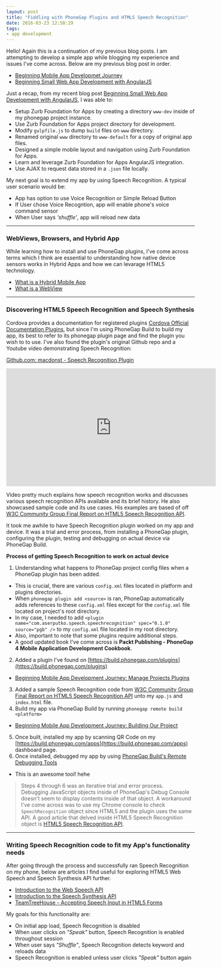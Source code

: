 ```yaml
---
layout: post
title: "Fiddling with PhoneGap Plugins and HTML5 Speech Recognition"
date: 2016-03-23 12:50:29
tags:
- app development
---
```


Hello! Again this is a continuation of my previous blog posts. I am attempting to develop a simple app while blogging my experience and issues I've come across. Below are my previous blog post in order.

- [Beginning Mobile App Developmet Journey](/Beginning-mobile-app-development-journey)
- [Beginning Small Web App Development with AngularJS](/Beginning-Small-Web-App-Development-with-AngularJS)

Just a recap, from my recent blog post [Beginning Small Web App Development with AngularJS](/Beginning-Small-Web-App-Development-with-AngularJS), I was able to:

- Setup Zurb Foundation for Apps by creating a directory `www-dev` inside of my phonegap project instance.
- Use Zurb Foundation for Apps project directory for development.
- Modify `gulpfile.js` to dump `build` files on `www` directory.
- Renamed original `www` directory to `www-default` for a copy of original app files.
- Designed a simple mobile layout and navigation using Zurb Foundation for Apps.
- Learn and leverage Zurb Foundation for Apps AngularJS integration.
- Use AJAX to request data stored in a `.json` file locally.

My next goal is to extend my app by using Speech Recognition. A typical user scenario would be:

- App has option to use Voice Recognition or Simple Reload Button
- If User chose Voice Recogntion, app will enable phone's voice command sensor
- When User says _'shuffle'_, app will reload new data

-----

### WebViews, Browsers, and Hybrid App

While learning how to install and use PhoneGap plugins, I've come across terms which I think are essential to understanding how native device sensors works in Hybrid Apps and how we can levarage HTML5 technology.

- [What is a Hybrid Mobile App](http://developer.telerik.com/featured/what-is-a-hybrid-mobile-app/)
- [What is a WebView](http://developer.telerik.com/featured/what-is-a-webview/)

-----

### Discovering HTML5 Speech Recognition and Speech Synthesis

Cordova provides a documentation for registered plugins [Cordova Official Documentation Plugins](http://cordova.apache.org/plugins/), but since I'm using PhoneGap Build to build my app, its best to refer to its phonegap plugin page and find the plugin you wish to to use. I've also found the plugin's original Github repo and a Youtube video demonstrating Speech Recognition:

[Github.com: macdonst - Speech Recognition Plugin](https://github.com/macdonst/SpeechRecognitionPlugin)
<iframe width="560" height="315" src="https://www.youtube.com/embed/oXiel-iZOos" frameborder="0" allowfullscreen></iframe>

Video pretty much explains how speech recognition works and discusses various speech recognition APIs available and its brief history. He also showcased sample code and its use cases. His examples are based of off [W3C Community Group Final Report on HTML5 Speech Recognition API](https://dvcs.w3.org/hg/speech-api/raw-file/tip/speechapi.html).

It took me awhile to have Speech Recognition plugin worked on my app and device. It was a trial and error process, from installing a PhoneGap plugin, configuring the plugin, testing and debugging on actual device via PhoneGap Build.

**Process of getting Speech Recognition to work on actual device**

1. Understanding what happens to PhoneGap project config files when a PhoneGap plugin has been added.
  - This is crucial, there are various `config.xml` files located in platform and plugins directories.
  - When `phonegap plugin add <source>` is ran, PhoneGap automatically adds references to these `config.xml` files except for the `config.xml` file located on project's root directory.
  - In my case, I needed to add `<plugin name="com.aserputko.speech.speechrecognition" spec="0.1.0" source="pgb" />` to my `config.xml` file located in my root directory.
  - Also, important to note that some plugins require additional steps.
  - A good updated book I've come across is **Packt Publishing - PhoneGap 4 Mobile Application Development Cookbook**.
2. Added a plugin I've found on [https://build.phonegap.com/plugins](https://build.phonegap.com/plugins)
  - [Beginning Mobile App Development Journey: Manage Projects Plugins](/Beginning-mobile-app-development-journey/#manage-projects-plugins)
3. Added a sample Speech Recognition code from [W3C Community Group Final Report on HTML5 Speech Recognition API](https://dvcs.w3.org/hg/speech-api/raw-file/tip/speechapi.html) unto my `app.js` and `index.html` file.
4. Build my app via PhoneGap Build by running `phonegap remote build <platform>`
  - [Beginning Mobile App Development Journey: Building Our Project](/Beginning-mobile-app-development-journey/#building-our-project)
5. Once built, installed my app by scanning QR Code on my [https://build.phonegap.com/apps](https://build.phonegap.com/apps) dashboard page.
6. Once installed, debugged my app by using [PhoneGap Build's Remote Debugging Tools](http://docs.build.phonegap.com/en_US/debugging_remote_debugging_tools.md.html)
  - This is an awesome tool! hehe

> Steps 4 through 6 was an iterative trial and error process.<br>
> Debugging JavaScript objects inside of PhoneGap's Debug Console doesn't seem to display contents inside of that object. A workaround I've come across was to use my Chrome console to check `SpeechRecognition` object since HTML5 and the plugin uses the same API. A good article that delved inside HTML5 Speech Recognition object is [HTML5 Speech Recognition API](http://shapeshed.com/html5-speech-recognition-api/).

-----

### Writing Speech Recognition code to fit my App's functionality needs

After going through the process and successfully ran Speech Recognition on my phone, below are articles I find useful for exploring HTML5 Web Speech and Speech Synthesis API further.

- [Introduction to the Web Speech API](https://developers.google.com/web/updates/2013/01/Voice-Driven-Web-Apps-Introduction-to-the-Web-Speech-API)
- [Introduction to the Speech Synthesis API](https://developers.google.com/web/updates/2014/01/Web-apps-that-talk-Introduction-to-the-Speech-Synthesis-API)
- [TeamTreeHouse - Accepting Speech Input in HTML5 Forms](http://blog.teamtreehouse.com/accepting-speech-input-html5-forms)

My goals for this functionality are:

- On initial app load, Speech Recognition is disabled
- When user clicks on _"Speak"_ button, Speech Recognition is enabled throughout session
- When user says _"Shuffle"_, Speech Recognition detects keyword and reloads data
- Speech Recognition is enabled unless user clicks _"Speak"_ button again

